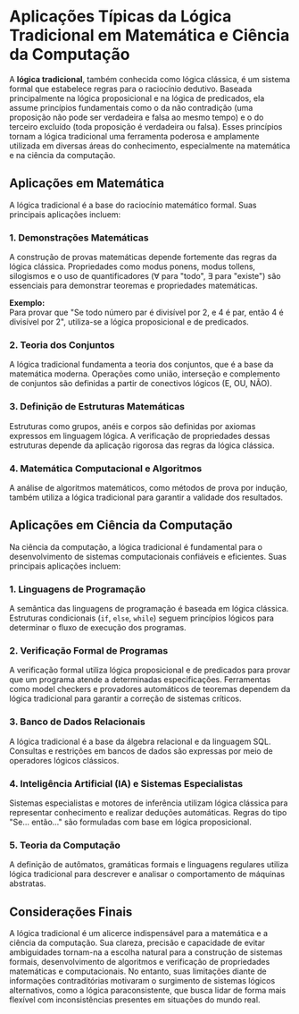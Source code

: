 
# Aplicações Típicas da Lógica Tradicional em Matemática e Ciência da Computação

A **lógica tradicional**, também conhecida como lógica clássica, é um sistema formal que estabelece regras para o raciocínio dedutivo. Baseada principalmente na lógica proposicional e na lógica de predicados, ela assume princípios fundamentais como o da não contradição (uma proposição não pode ser verdadeira e falsa ao mesmo tempo) e o do terceiro excluído (toda proposição é verdadeira ou falsa). Esses princípios tornam a lógica tradicional uma ferramenta poderosa e amplamente utilizada em diversas áreas do conhecimento, especialmente na matemática e na ciência da computação.

## Aplicações em Matemática

A lógica tradicional é a base do raciocínio matemático formal. Suas principais aplicações incluem:

### 1. **Demonstrações Matemáticas**

A construção de provas matemáticas depende fortemente das regras da lógica clássica. Propriedades como modus ponens, modus tollens, silogismos e o uso de quantificadores (∀ para "todo", ∃ para "existe") são essenciais para demonstrar teoremas e propriedades matemáticas.

**Exemplo:**  
Para provar que "Se todo número par é divisível por 2, e 4 é par, então 4 é divisível por 2", utiliza-se a lógica proposicional e de predicados.

### 2. **Teoria dos Conjuntos**

A lógica tradicional fundamenta a teoria dos conjuntos, que é a base da matemática moderna. Operações como união, interseção e complemento de conjuntos são definidas a partir de conectivos lógicos (E, OU, NÃO).

### 3. **Definição de Estruturas Matemáticas**

Estruturas como grupos, anéis e corpos são definidas por axiomas expressos em linguagem lógica. A verificação de propriedades dessas estruturas depende da aplicação rigorosa das regras da lógica clássica.

### 4. **Matemática Computacional e Algoritmos**

A análise de algoritmos matemáticos, como métodos de prova por indução, também utiliza a lógica tradicional para garantir a validade dos resultados.

## Aplicações em Ciência da Computação

Na ciência da computação, a lógica tradicional é fundamental para o desenvolvimento de sistemas computacionais confiáveis e eficientes. Suas principais aplicações incluem:

### 1. **Linguagens de Programação**

A semântica das linguagens de programação é baseada em lógica clássica. Estruturas condicionais (`if`, `else`, `while`) seguem princípios lógicos para determinar o fluxo de execução dos programas.

### 2. **Verificação Formal de Programas**

A verificação formal utiliza lógica proposicional e de predicados para provar que um programa atende a determinadas especificações. Ferramentas como model checkers e provadores automáticos de teoremas dependem da lógica tradicional para garantir a correção de sistemas críticos.

### 3. **Banco de Dados Relacionais**

A lógica tradicional é a base da álgebra relacional e da linguagem SQL. Consultas e restrições em bancos de dados são expressas por meio de operadores lógicos clássicos.

### 4. **Inteligência Artificial (IA) e Sistemas Especialistas**

Sistemas especialistas e motores de inferência utilizam lógica clássica para representar conhecimento e realizar deduções automáticas. Regras do tipo "Se... então..." são formuladas com base em lógica proposicional.

### 5. **Teoria da Computação**

A definição de autômatos, gramáticas formais e linguagens regulares utiliza lógica tradicional para descrever e analisar o comportamento de máquinas abstratas.

## Considerações Finais

A lógica tradicional é um alicerce indispensável para a matemática e a ciência da computação. Sua clareza, precisão e capacidade de evitar ambiguidades tornam-na a escolha natural para a construção de sistemas formais, desenvolvimento de algoritmos e verificação de propriedades matemáticas e computacionais. No entanto, suas limitações diante de informações contraditórias motivaram o surgimento de sistemas lógicos alternativos, como a lógica paraconsistente, que busca lidar de forma mais flexível com inconsistências presentes em situações do mundo real.

